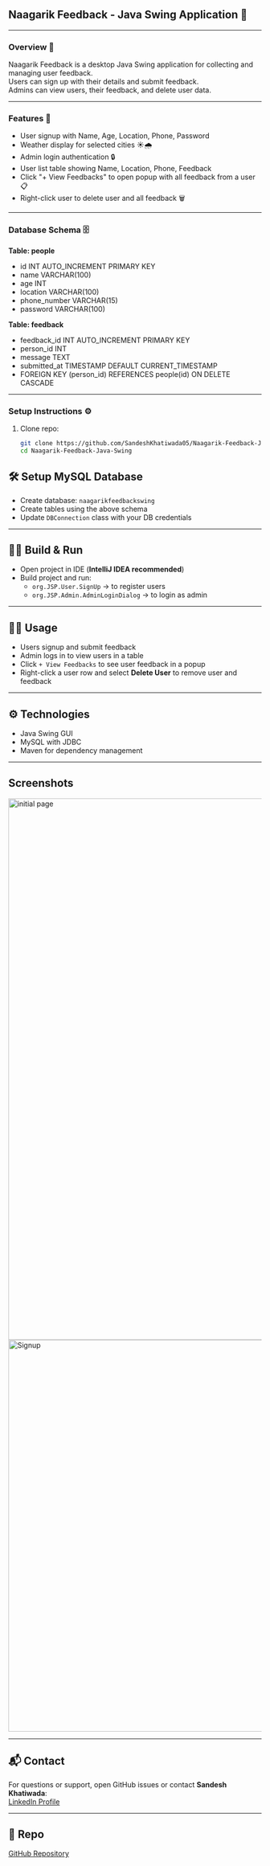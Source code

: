 ## Naagarik Feedback - Java Swing Application 📝

---

### Overview 👀

Naagarik Feedback is a desktop Java Swing application for collecting and managing user feedback.  
Users can sign up with their details and submit feedback.  
Admins can view users, their feedback, and delete user data.

---

### Features 🚀

- User signup with Name, Age, Location, Phone, Password  
- Weather display for selected cities ☀️🌧️  
- Admin login authentication 🔒  
- User list table showing Name, Location, Phone, Feedback  
- Click "+ View Feedbacks" to open popup with all feedback from a user 📋  
- Right-click user to delete user and all feedback 🗑️  

---

### Database Schema 🗄️

**Table: people**  
- id INT AUTO_INCREMENT PRIMARY KEY  
- name VARCHAR(100)  
- age INT  
- location VARCHAR(100)  
- phone_number VARCHAR(15)  
- password VARCHAR(100)  

**Table: feedback**  
- feedback_id INT AUTO_INCREMENT PRIMARY KEY  
- person_id INT  
- message TEXT  
- submitted_at TIMESTAMP DEFAULT CURRENT_TIMESTAMP  
- FOREIGN KEY (person_id) REFERENCES people(id) ON DELETE CASCADE  

---

### Setup Instructions ⚙️

1. Clone repo:  
   ```bash
   git clone https://github.com/SandeshKhatiwada05/Naagarik-Feedback-Java-Swing.git
   cd Naagarik-Feedback-Java-Swing
   ```
## 🛠️ Setup MySQL Database

- Create database: `naagarikfeedbackswing`
- Create tables using the above schema
- Update `DBConnection` class with your DB credentials

---

## 🏃‍♂️ Build & Run

- Open project in IDE (**IntelliJ IDEA recommended**)
- Build project and run:
  - `org.JSP.User.SignUp` → to register users
  - `org.JSP.Admin.AdminLoginDialog` → to login as admin

---

## 🧑‍💻 Usage

- Users signup and submit feedback
- Admin logs in to view users in a table
- Click `+ View Feedbacks` to see user feedback in a popup
- Right-click a user row and select **Delete User** to remove user and feedback

---

## ⚙️ Technologies

- Java Swing GUI  
- MySQL with JDBC  
- Maven for dependency management

---

## Screenshots
<img width="1918" height="1078" alt="initial page" src="https://github.com/user-attachments/assets/3d8d2dd0-f1ed-428a-baff-935a69e3fd6d" />
<img width="777" height="780" alt="Signup" src="https://github.com/user-attachments/assets/dc79608a-6632-4624-b318-893d99f138d0" />


---

## 📬 Contact

For questions or support, open GitHub issues or contact **Sandesh Khatiwada**:  
[LinkedIn Profile](https://www.linkedin.com/in/sandesh-khatiwada-523b4626a/)

---

## 🔗 Repo

[GitHub Repository](https://github.com/SandeshKhatiwada05/Naagarik-Feedback-Java-Swing)

